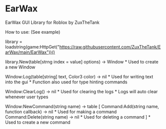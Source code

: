 # EarWax
EarWax GUI Library for Roblox
by ZuxTheTank 

How to use:
(See example)

library = loadstring(game:HttpGet("https://raw.githubusercontent.com/ZuxTheTank/EarWax/main/EarWax"))() 

library.New(table[strng index = value] options) -> Window
		* Used to create a new Window 
    
Window:Log(table[string] text, Color3 color) -> nil
		* Used for writing text into the gui 
		* Function also used for type hinting commands
    
Window:ClearLog() -> nil 
		* Used for clearing the logs
		* Logs will auto clear whenever user types
    
Window:NewCommand(string name) ->
		table
		[
			Command:Add(string name, function callback) -> nil
			  * Used for making a command
			Command:Delete(string name) -> nil
				* Used for deleting a command
		]
		* Used to create a new command

